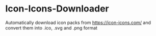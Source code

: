 # Icon-Icons-Downloader
Automatically download icon packs from https://icon-icons.com/  and convert them into .ico, .svg and .png format

<image href="https://i.gyazo.com/12d82c3e49a12db7e26b43736726d4ee.png"/>
